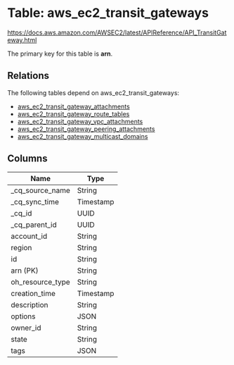 # Table: aws_ec2_transit_gateways

https://docs.aws.amazon.com/AWSEC2/latest/APIReference/API_TransitGateway.html

The primary key for this table is **arn**.

## Relations

The following tables depend on aws_ec2_transit_gateways:
  - [aws_ec2_transit_gateway_attachments](aws_ec2_transit_gateway_attachments.md)
  - [aws_ec2_transit_gateway_route_tables](aws_ec2_transit_gateway_route_tables.md)
  - [aws_ec2_transit_gateway_vpc_attachments](aws_ec2_transit_gateway_vpc_attachments.md)
  - [aws_ec2_transit_gateway_peering_attachments](aws_ec2_transit_gateway_peering_attachments.md)
  - [aws_ec2_transit_gateway_multicast_domains](aws_ec2_transit_gateway_multicast_domains.md)

## Columns
| Name          | Type          |
| ------------- | ------------- |
|_cq_source_name|String|
|_cq_sync_time|Timestamp|
|_cq_id|UUID|
|_cq_parent_id|UUID|
|account_id|String|
|region|String|
|id|String|
|arn (PK)|String|
|oh_resource_type|String|
|creation_time|Timestamp|
|description|String|
|options|JSON|
|owner_id|String|
|state|String|
|tags|JSON|